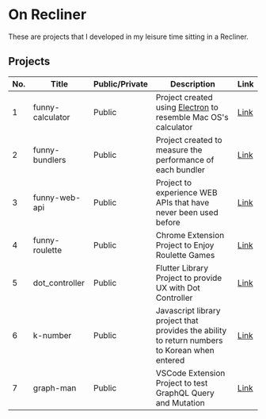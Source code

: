 # On Recliner

These are projects that I developed in my leisure time sitting in a Recliner.

## Projects

| No. | Title                | Public/Private |              Description               | Link                                                      |
| --- | -------------------- | -------------- |----------------------------------------| --------------------------------------------------------- |
| 1   | funny-calculator     | Public         | Project created using [Electron](https://www.electronjs.org/) to resemble Mac OS's calculator  | [Link](https://github.com/gitsunmin/funny-calculator.git) |
| 2   | funny-bundlers       | Public         | Project created to measure the performance of each bundler | [Link](https://github.com/gitsunmin/funny-bundlers.git)   |
| 3   | funny-web-api        | Public         | Project to experience WEB APIs that have never been used before | [Link](https://github.com/gitsunmin/funny-web-api.git)    |
| 4   | funny-roulette       | Public         | Chrome Extension Project to Enjoy Roulette Games | [Link](https://github.com/gitsunmin/funny-roulette.git)   |
| 5   | dot_controller       | Public         | Flutter Library Project to provide UX with Dot Controller | [Link](https://github.com/gitsunmin/dot.git)              |
| 6   | k-number             | Public         | Javascript library project that provides the ability to return numbers to Korean when entered | [Link](https://github.com/gitsunmin/k-number.git)         |
| 7   | graph-man            | Public         | VSCode Extension Project to test GraphQL Query and Mutation | [Link](https://github.com/gitsunmin/graph-man)         |
